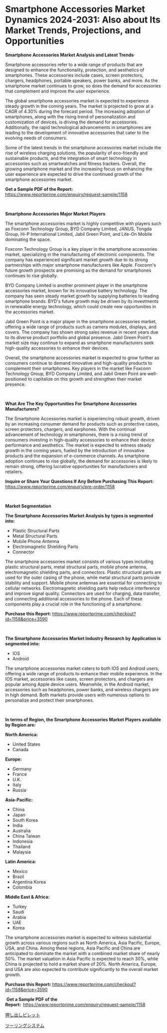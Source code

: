 <p><h1>Smartphone Accessories Market Dynamics 2024-2031: Also about Its Market Trends, Projections, and Opportunities</h1></p><p><strong>Smartphone Accessories Market Analysis and Latest Trends</strong></p>
<p><p>Smartphone accessories refer to a wide range of products that are designed to enhance the functionality, protection, and aesthetics of smartphones. These accessories include cases, screen protectors, chargers, headphones, portable speakers, power banks, and more. As the smartphone market continues to grow, so does the demand for accessories that complement and improve the user experience.</p><p>The global smartphone accessories market is expected to experience steady growth in the coming years. The market is projected to grow at a CAGR of 4.30% during the forecast period. The increasing adoption of smartphones, along with the rising trend of personalization and customization of devices, is driving the demand for accessories. Additionally, the rapid technological advancements in smartphones are leading to the development of innovative accessories that cater to the evolving needs of consumers.</p><p>Some of the latest trends in the smartphone accessories market include the rise of wireless charging solutions, the popularity of eco-friendly and sustainable products, and the integration of smart technology in accessories such as smartwatches and fitness trackers. Overall, the growing smartphone market and the increasing focus on enhancing the user experience are expected to drive the continued growth of the smartphone accessories market.</p></p>
<p><strong>Get a Sample PDF of the Report:&nbsp;</strong> <a href="https://www.reportprime.com/enquiry/request-sample/1158">https://www.reportprime.com/enquiry/request-sample/1158</a></p>
<p>&nbsp;</p>
<p><strong>Smartphone Accessories Major Market Players</strong></p>
<p><p>The smartphone accessories market is highly competitive with players such as Foxconn Technology Group, BYD Company Limited, JANUS, Tongda Group, Hi-P International Limited, Jabil Green Point, and Lite-On Mobile dominating the space. </p><p>Foxconn Technology Group is a key player in the smartphone accessories market, specializing in the manufacturing of electronic components. The company has experienced significant market growth due to its strong partnerships with major smartphone manufacturers like Apple. Foxconn's future growth prospects are promising as the demand for smartphones continues to rise globally.</p><p>BYD Company Limited is another prominent player in the smartphone accessories market, known for its innovative battery technology. The company has seen steady market growth by supplying batteries to leading smartphone brands. BYD's future growth may be driven by its investments in renewable energy technology, which could create new opportunities in the accessories market.</p><p>Jabil Green Point is a major player in the smartphone accessories market, offering a wide range of products such as camera modules, displays, and covers. The company has shown strong sales revenue in recent years due to its diverse product portfolio and global presence. Jabil Green Point's market size may continue to expand as smartphone manufacturers seek high-quality accessories to enhance their devices.</p><p>Overall, the smartphone accessories market is expected to grow further as consumers continue to demand innovative and high-quality products to complement their smartphones. Key players in the market like Foxconn Technology Group, BYD Company Limited, and Jabil Green Point are well-positioned to capitalize on this growth and strengthen their market presence.</p></p>
<p>&nbsp;</p>
<p><strong>What Are The Key Opportunities For Smartphone Accessories Manufacturers?</strong></p>
<p><p>The Smartphone Accessories market is experiencing robust growth, driven by an increasing consumer demand for products such as protective cases, screen protectors, chargers, and earphones. With the continual advancement of technology in smartphones, there is a rising trend of consumers investing in high-quality accessories to enhance their device performance and aesthetics. The market is expected to witness steady growth in the coming years, fueled by the introduction of innovative products and the expansion of e-commerce channels. As smartphone adoption continues to rise globally, the demand for accessories is likely to remain strong, offering lucrative opportunities for manufacturers and retailers.</p></p>
<p><strong>Inquire or Share Your Questions If Any Before Purchasing This Report:</strong> <a href="https://www.reportprime.com/enquiry/pre-order/1158">https://www.reportprime.com/enquiry/pre-order/1158</a></p>
<p>&nbsp;</p>
<p><strong>Market Segmentation</strong></p>
<p><strong>The Smartphone Accessories Market Analysis by types is segmented into:</strong></p>
<p><ul><li>Plastic Structural Parts</li><li>Metal Structural Parts</li><li>Mobile Phone Antenna</li><li>Electromagnetic Shielding Parts</li><li>Connector</li></ul></p>
<p><p>The smartphone accessories market consists of various types including plastic structural parts, metal structural parts, mobile phone antenna, electromagnetic shielding parts, and connectors. Plastic structural parts are used for the outer casing of the phone, while metal structural parts provide stability and support. Mobile phone antennas are essential for connecting to cellular networks. Electromagnetic shielding parts help reduce interference and improve signal quality. Connectors are used for charging, data transfer, and connecting additional accessories to the phone. Each of these components play a crucial role in the functioning of a smartphone.</p></p>
<p><strong>Purchase this Report:&nbsp;</strong><a href="https://www.reportprime.com/checkout?id=1158&price=3590">https://www.reportprime.com/checkout?id=1158&price=3590</a></p>
<p>&nbsp;</p>
<p><strong>The Smartphone Accessories Market Industry Research by Application is segmented into:</strong></p>
<p><ul><li>IOS</li><li>Android</li></ul></p>
<p><p>The smartphone accessories market caters to both IOS and Android users, offering a wide range of products to enhance their mobile experience. In the IOS market, accessories like cases, screen protectors, and chargers are popular among Apple device users. Meanwhile, in the Android market, accessories such as headphones, power banks, and wireless chargers are in high demand. Both markets provide users with numerous options to personalize and protect their smartphones.</p></p>
<p>&nbsp;</p>
<p><strong>In terms of Region, the Smartphone Accessories Market Players available by Region are:</strong></p>
<p>
    <p> <strong> North America: </strong>
        <ul>
            <li>United States</li>
            <li>Canada</li>
        </ul>
        </p> 
    <p> <strong> Europe: </strong>
        <ul>
            <li>Germany</li>
            <li>France</li>
            <li>U.K.</li>
            <li>Italy</li>
            <li>Russia</li>
        </ul>
        </p> 
    <p> <strong> Asia-Pacific: </strong>
        <ul>
            <li>China</li>
            <li>Japan</li>
            <li>South Korea</li>
            <li>India</li>
            <li>Australia</li>
            <li>China Taiwan</li>
            <li>Indonesia</li>
            <li>Thailand</li>
            <li>Malaysia</li>
        </ul>
        </p> 
    <p> <strong> Latin America: </strong>
        <ul>
            <li>Mexico</li>
            <li>Brazil</li>
            <li>Argentina Korea</li>
            <li>Colombia</li>
        </ul>
        </p> 
    <p> <strong> Middle East & Africa: </strong>
        <ul>
            <li>Turkey</li>
            <li>Saudi</li>
            <li>Arabia</li>
            <li>UAE</li>
            <li>Korea</li>
        </ul>
    </p>
    </p>
<p><p>The smartphone accessories market is expected to witness substantial growth across various regions such as North America, Asia Pacific, Europe, USA, and China. Among these regions, Asia Pacific and China are anticipated to dominate the market with a combined market share of nearly 50%. The market valuation in Asia Pacific is expected to reach 30%, while China is projected to hold a market share of 20%. North America, Europe, and USA are also expected to contribute significantly to the overall market growth.</p></p>
<p><strong>Purchase this Report: </strong><a href="https://www.reportprime.com/checkout?id=1158&price=3590">https://www.reportprime.com/checkout?id=1158&price=3590</a></p>
<p>&nbsp;<strong>Get a Sample PDF of the Report:&nbsp;&nbsp;</strong><a href="https://www.reportprime.com/enquiry/request-sample/1158">https://www.reportprime.com/enquiry/request-sample/1158</a></p>
<p><strong></strong></p>
<p><p><a href="https://github.com/zjkmgcs938405/Market-Research-Report-List-1/blob/main/20492118966.md">押し出しビレット</a></p><p><a href="https://github.com/mohamedbakry57/Market-Research-Report-List-3/blob/main/74582678965.md">ツーリングシステム</a></p></p>